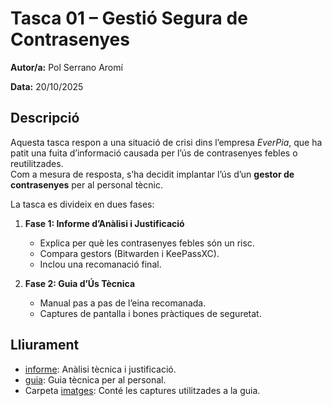 # Tasca 01 – Gestió Segura de Contrasenyes

**Autor/a:** Pol Serrano Aromí

**Data:** 20/10/2025

## Descripció
Aquesta tasca respon a una situació de crisi dins l’empresa *EverPia*, que ha patit una fuita d’informació causada per l’ús de contrasenyes febles o reutilitzades.  
Com a mesura de resposta, s’ha decidit implantar l’ús d’un **gestor de contrasenyes** per al personal tècnic.

La tasca es divideix en dues fases:

1. **Fase 1: Informe d’Anàlisi i Justificació**  
   - Explica per què les contrasenyes febles són un risc.  
   - Compara gestors (Bitwarden i KeePassXC).  
   - Inclou una recomanació final.

2. **Fase 2: Guia d’Ús Tècnica**  
   - Manual pas a pas de l’eina recomanada.  
   - Captures de pantalla i bones pràctiques de seguretat.

## Lliurament
- [informe](./informe.md): Anàlisi tècnica i justificació.  
- [guia](./guia.md): Guia tècnica per al personal.  
- Carpeta [imatges](./img/): Conté les captures utilitzades a la guia.
